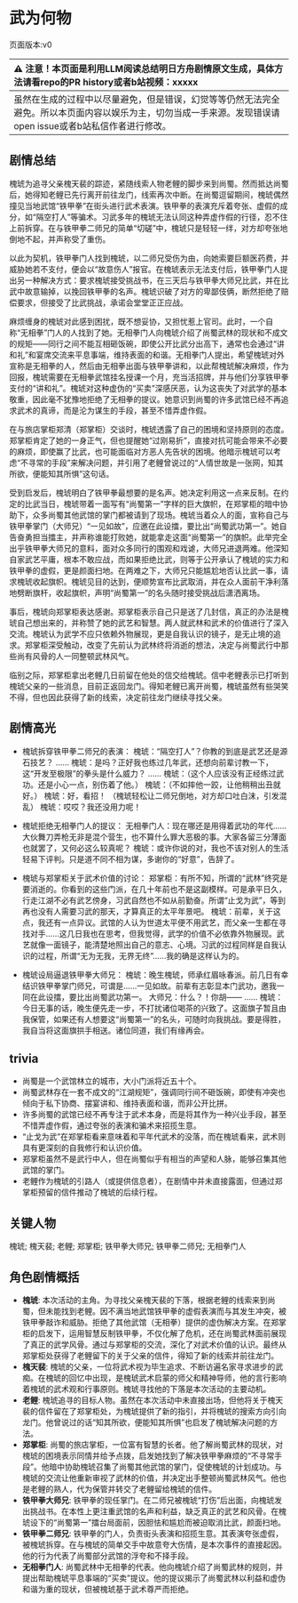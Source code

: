 # 武为何物
页面版本:v0
 

| :warning: 注意！本页面是利用LLM阅读总结明日方舟剧情原文生成，具体方法请看repo的PR history或者b站视频：xxxxx           |
|:----------------------------|
| 虽然在生成的过程中以尽量避免，但是错误，幻觉等等仍然无法完全避免。所以本页面内容以娱乐为主，切勿当成一手来源。发现错误请open issue或者b站私信作者进行修改。|



## 剧情总结
槐琥为追寻父亲槐天裴的踪迹，紧随线索人物老鲤的脚步来到尚蜀。然而抵达尚蜀后，她得知老鲤已先行离开前往龙门，线索再次中断。在尚蜀逗留期间，槐琥偶然撞见当地武馆“铁甲拳”在街头进行武术表演。铁甲拳的表演充斥着夸张、虚假的成分，如“隔空打人”等骗术。习武多年的槐琥无法认同这种弄虚作假的行径，忍不住上前拆穿。在与铁甲拳二师兄的简单“切磋”中，槐琥只是轻轻一绊，对方却夸张地倒地不起，并声称受了重伤。

以此为契机，铁甲拳门人找到槐琥，以二师兄受伤为由，向她索要巨额医药费，并威胁她若不支付，便会以“故意伤人”报官。在槐琥表示无法支付后，铁甲拳门人提出另一种解决方式：要求槐琥接受挑战书，在三天后与铁甲拳大师兄比武，并在比武中故意输掉，以挽回铁甲拳的名声。槐琥识破了对方的卑鄙伎俩，断然拒绝了赔偿要求，但接受了比武挑战，承诺会堂堂正正应战。

麻烦缠身的槐琥对此感到困扰，既不想妥协，又担忧惹上官司。此时，一个自称“无相拳”门人的人找到了她。无相拳门人向槐琥介绍了尚蜀武林的现状和不成文的规矩——同行之间不能互相砸饭碗，即使公开比武分出高下，通常也会通过“讲和礼”和宴席交流来平息事端，维持表面的和谐。无相拳门人提出，希望槐琥对外宣称是无相拳的人，然后由无相拳出面与铁甲拳讲和，以此帮槐琥解决麻烦，作为回报，槐琥需要在无相拳武馆挂名授课一个月，充当活招牌，并与他们分享铁甲拳支付的“讲和礼”。槐琥对这种虚伪的“买卖”深感厌恶，认为这丧失了对武学的基本敬重，因此毫不犹豫地拒绝了无相拳的提议。她意识到尚蜀的许多武馆已经不再追求武术的真谛，而是沦为谋生的手段，甚至不惜弄虚作假。

在与旅店掌柜郑清（郑掌柜）交谈时，槐琥透露了自己的困境和坚持原则的态度。郑掌柜肯定了她的一身正气，但也提醒她“过刚易折”，直接对抗可能会带来不必要的麻烦，即使赢了比武，也可能面临对方恶人先告状的困境。他暗示槐琥可以考虑“不寻常的手段”来解决问题，并引用了老鲤曾说过的“人情世故是一张网，知其所欲，便能知其所惧”这句话。

受到启发后，槐琥明白了铁甲拳最想要的是名声。她决定利用这一点来反制。在约定的比武当日，槐琥带着一面写有“尚蜀第一”字样的巨大旗帜，在郑掌柜的暗中协助下，众多尚蜀其他武馆的掌门都被请到了现场。槐琥当着众人的面，宣称自己与铁甲拳掌门（大师兄）“一见如故”，应邀在此设擂，要比出“尚蜀武功第一”。她自告奋勇担当擂主，并声称谁能打败她，就能拿走这面“尚蜀第一”的旗帜。此举完全出乎铁甲拳大师兄的意料，面对众多同行的围观和戏谑，大师兄进退两难。他深知自家武艺平庸，根本不敢应战，而如果拒绝比武，则等于公开承认了槐琥的实力和铁甲拳的虚假，更是颜面扫地。在两难之下，大师兄只能尴尬地否认比武一事，请求槐琥收起旗帜。槐琥见目的达到，便顺势宣布比武取消，并在众人面前干净利落地劈断旗杆，收起旗帜，声明“尚蜀第一”的名头随时接受挑战后潇洒离场。

事后，槐琥向郑掌柜表达感谢。郑掌柜表示自己只是送了几封信，真正的办法是槐琥自己想出来的，并称赞了她的武艺和智慧。两人就武林和武术的价值进行了深入交流。槐琥认为武学不应只依赖外物展现，更是自我认识的镜子，是无止境的追求。郑掌柜深受触动，改变了先前认为武林终将消逝的想法，决定与尚蜀武行中那些尚有风骨的人一同整顿武林风气。

临别之际，郑掌柜拿出老鲤几日前留在他处的信交给槐琥。信中老鲤表示已打听到槐琥父亲的一些消息，目前正返回龙门。得知老鲤已离开尚蜀，槐琥虽然有些哭笑不得，但也因此获得了新的线索，决定前往龙门继续寻找父亲。
## 剧情高光
- 槐琥拆穿铁甲拳二师兄的表演：
  槐琥：“隔空打人”？你教的到底是武艺还是源石技艺？
  ......
  槐琥：是吗？正好我也练过几年武，还想向前辈讨教一下，这“开发至极限”的拳头是什么威力？
  ......
  槐琥：（这个人应该没有正经练过武功。还是小心一点，别伤着了他。）
  槐琥：（不如摔他一跤，让他稍稍出丑就好。）
  槐琥：好，看招！
  （槐琥轻松让二师兄倒地，对方却口吐白沫，引发混乱）
  槐琥：哎哎？我还没用力呢！

- 槐琥拒绝无相拳门人的提议：
  无相拳门人：现在哪还是用得着武功的年代......大伙舞刀弄枪无非是混个营生，也不算什么罪大恶极的事。大家各留三分薄面也就罢了，又何必这么较真呢？
  槐琥：或许你说的对，我也不该对别人的生活轻易下评判。只是道不同不相为谋，多谢你的“好意”，告辞了。

- 槐琥与郑掌柜关于武术价值的讨论：
  郑掌柜：有所不知，所谓的“武林”终究是要消逝的。你看到的这些门派，在几十年前也不是这副模样。可是承平日久，行走江湖不必有武艺傍身，习武自然也不如从前勤奋。所谓“止戈为武”，等到再也没有人需要习武的那天，才算真正的太平年景吧。
  槐琥：前辈，关于这点，我还有一点异议。武馆的人认为世道太平便不用武艺，而父亲一生都在寻找对手......这几日我也在思考，但我觉得，武学的价值不必依靠外物展现。武艺就像一面镜子，能清楚地照出自己的意志、心境。习武的过程同样是自我认识的过程，所谓“无为无我，无界无终”......我的确是这样认为的。

- 槐琥设局逼退铁甲拳大师兄：
  槐琥：晚生槐琥，师承红眉咏春派。前几日有幸结识铁甲拳掌门师兄，可谓是......一见如故。前辈有志彰显本门武功，邀我一同在此设擂，要比出尚蜀武功第一。
  大师兄：什么？！你胡——
  ......
  槐琥：今日无事的话，晚生便先走一步，不打扰诸位喝茶的兴致了。这面旗子暂且由我保管，如果还有人想要这“尚蜀第一”的名头，可随时向我挑战。要是得胜，我自当将这面旗拱手相送。诸位同道，我们有缘再会。
## trivia
- 尚蜀是一个武馆林立的城市，大小门派将近五十个。
- 尚蜀武林存在一套不成文的“江湖规矩”，强调同行间不砸饭碗，即使有冲突也倾向于私下协商、摆宴讲和、维持表面和谐，而非公开比拼。
- 许多尚蜀的武馆已经不再专注于武术本身，而是将其作为一种兴业手段，甚至不惜弄虚作假，通过夸张的表演和骗术来招揽生意。
- “止戈为武”在郑掌柜看来意味着和平年代武术的没落，而在槐琥看来，武术则具有更深刻的自我修行和认识价值。
- 郑掌柜虽然不是武行中人，但在尚蜀似乎有相当的声望和人脉，能够召集其他武馆的掌门。
- 老鲤作为槐琥的引路人（或提供信息者），在剧情中并未直接露面，但通过郑掌柜预留的信件推动了槐琥的后续行程。
## 关键人物
槐琥; 槐天裴; 老鲤; 郑掌柜; 铁甲拳大师兄; 铁甲拳二师兄; 无相拳门人
## 角色剧情概括
-   **槐琥**: 本次活动的主角。为寻找父亲槐天裴的下落，根据老鲤的线索来到尚蜀，但未能找到老鲤。因不满当地武馆铁甲拳的虚假表演而与其发生冲突，被铁甲拳敲诈和威胁。拒绝了其他武馆（无相拳）提供的虚伪解决方案。在郑掌柜的启发下，运用智慧反制铁甲拳，不仅化解了危机，还在尚蜀武林面前展现了真正的武学风骨。通过与郑掌柜的交流，深化了对武术价值的认识。最终从郑掌柜处获得了老鲤留下的关于父亲的信件，得知了新的线索并前往龙门。
-   **槐天裴**: 槐琥的父亲，一位将武术视为毕生追求、不断访遍名家寻求进步的武痴。在槐琥的回忆中出现，是槐琥武术启蒙的师父和精神导师，他的言行影响着槐琥的武术观和行事原则。槐琥寻找他的下落是本次活动的主要动机。
-   **老鲤**: 槐琥追寻的目标人物。虽然在本次活动中未直接出场，但他将关于槐天裴的信件留在了郑掌柜处，为槐琥提供了新的指引，并将槐琥的搜索方向引向龙门。他曾说过的话“知其所欲，便能知其所惧”也启发了槐琥解决问题的方法。
-   **郑掌柜**: 尚蜀的旅店掌柜，一位富有智慧的长者。他了解尚蜀武林的现状，对槐琥的困境表示同情并给予点拨，启发她找到了解决铁甲拳麻烦的“不寻常手段”。他暗中协助槐琥召集了尚蜀其他武馆的掌门，促使槐琥的计划成功。与槐琥的交流让他重新审视了武林的价值，并决定出手整顿尚蜀武林风气。他也是老鲤的熟人，代为保管并转交了老鲤留给槐琥的信件。
-   **铁甲拳大师兄**: 铁甲拳的现任掌门。在二师兄被槐琥“打伤”后出面，向槐琥发出挑战书。在本性上更注重武馆的名声和利益，缺乏真正的武艺和风骨。在槐琥设下的“尚蜀第一”擂台局面前，因胆怯和尴尬而被迫取消比武，颜面扫地。
-   **铁甲拳二师兄**: 铁甲拳的门人，负责街头表演和招揽生意。其表演夸张虚假，被槐琥拆穿。在与槐琥的简单交手中故意夸大伤情，是本次事件的直接起因。他的行为代表了尚蜀部分武馆的浮夸和不择手段。
-   **无相拳门人**: 尚蜀武林中无相拳的代表。他向槐琥介绍了尚蜀武林的规则，并提出帮助槐琥平息事端的“买卖”提议。他的提议揭示了尚蜀武林以利益和虚伪和谐为重的现状，但被槐琥基于武术尊严而拒绝。